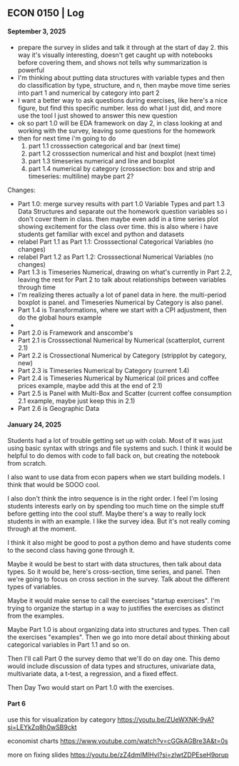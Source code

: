 ## ECON 0150 | Log

#### September 3, 2025

- prepare the survey in slides and talk it through at the start of day 2. this way it's visually interesting, doesn't get caught up with notebooks before covering them, and shows not tells why summarization is powerful
- I'm thinking about putting data structures with variable types and then do classification by type, structure, and n, then maybe move time series into part 1 and numerical by category into part 2
- I want a better way to ask questions during exercises, like here's a nice figure, but find this specific number. less do what I just did, and more use the tool I just showed to answer this new question
- ok so part 1.0 will be EDA framework on day 2, in class looking at and working with the survey, leaving some questions for the homework
- then for next time i'm going to do
  1. part 1.1 crosssection categorical and bar (next time)
  2. part 1.2 crosssection numerical and hist and boxplot (next time)
  3. part 1.3 timeseries numerical and line and boxplot
  4. part 1.4 numerical by category (crosssection: box and strip and timeseries: multiline) maybe part 2?

Changes:

- Part 1.0: merge survey results with part 1.0 Variable Types and part 1.3 Data Structures and separate out the homework question variables so i don't cover them in class. then maybe even add in a time series plot showing excitement for the class over time. this is also where i have students get familiar with excel and python and datasets
- relabel Part 1.1 as Part 1.1: Crosssectional Categorical Variables (no changes)
- relabel Part 1.2 as Part 1.2: Crosssectional Numerical Variables (no changes)
- Part 1.3 is Timeseries Numerical, drawing on what's currently in Part 2.2, leaving the rest for Part 2 to talk about relationships between variables through time
- I'm realizing theres actually a lot of panel data in here. the multi-period boxplot is panel. and Timeseries Numerical by Category is also panel. 
- Part 1.4 is Transformations, where we start with a CPI adjustment, then do the global hours example
- 
- Part 2.0 is Framework and anscombe's
- Part 2.1 is Crosssectional Numerical by Numerical (scatterplot, current 2.1)
- Part 2.2 is Crossectional Numerical by Category (stripplot by category, new)
- Part 2.3 is Timeseries Numerical by Category (current 1.4)
- Part 2.4 is Timeseries Numerical by Numerical (oil prices and coffee prices example, maybe add this at the end of 2.1)
- Part 2.5 is Panel with Multi-Box and Scatter (current coffee consumption 2.1 example, maybe just keep this in 2.1)
- Part 2.6 is Geographic Data

#### January 24, 2025

Students had a lot of trouble getting set up with colab. Most of it was just using basic syntax with strings and file systems and such. I think it would be helpful to do demos with code to fall back on, but creating the notebook from scratch. 

I also want to use data from econ papers when we start building models. I think that would be SOOO cool.

I also don't think the intro sequence is in the right order. I feel I'm losing students interests early on by spending too much time on the simple stuff before getting into the cool stuff. Maybe there's a way to really lock students in with an example. I like the survey idea. But it's not really coming through at the moment. 

I think it also might be good to post a python demo and have students come to the second class having gone through it. 

Maybe it would be best to start with data structures, then talk about data types. So it would be, here's cross-section, time series, and panel. Then we're going to focus on cross section in the survey. Talk about the different types of variables. 

Maybe it would make sense to call the exercises "startup exercises". I'm trying to organize the startup in a way to justifies the exercises as distinct from the examples. 

Maybe Part 1.0 is about organizing data into structures and types. Then call the exercises "examples". Then we go into more detail about thinking about categorical variables in Part 1.1 and so on.

Then I'll call Part 0 the survey demo that we'll do on day one. This demo would include discussion of data types and structures, univariate data, multivariate data, a t-test, a regression, and a fixed effect. 

Then Day Two would start on Part 1.0 with the exercises. 

#### Part 6

use this for visualization by category https://youtu.be/ZUeWXNK-9yA?si=LEYkZq8h0wSB9ckt

economist charts https://www.youtube.com/watch?v=cGGkAGBre3A&t=0s

more on fixing slides https://youtu.be/zZ4dmIMlHvI?si=zlwtZDPEseH9prup